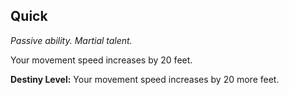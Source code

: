 ## Quick

_Passive ability. Martial talent._

Your movement speed increases by 20 feet.

**Destiny Level:**
Your movement speed increases by 20 more feet.
